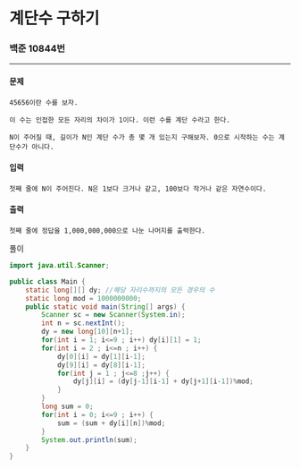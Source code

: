 # 계단수 구하기


### 백준 10844번

-------

#### 문제

    45656이란 수를 보자.

    이 수는 인접한 모든 자리의 차이가 1이다. 이런 수를 계단 수라고 한다.

    N이 주어질 때, 길이가 N인 계단 수가 총 몇 개 있는지 구해보자. 0으로 시작하는 수는 계단수가 아니다.

#### 입력

    첫째 줄에 N이 주어진다. N은 1보다 크거나 같고, 100보다 작거나 같은 자연수이다.

#### 출력

    첫째 줄에 정답을 1,000,000,000으로 나눈 나머지를 출력한다.

풀이

```java
import java.util.Scanner;

public class Main {
	static long[][] dy; //해당 자리수까지의 모든 경우의 수
	static long mod = 1000000000;
	public static void main(String[] args) {
		Scanner sc = new Scanner(System.in);
		int n = sc.nextInt();
		dy = new long[10][n+1];
		for(int i = 1; i<=9 ; i++) dy[i][1] = 1;
		for(int i = 2 ; i<=n ; i++) {
			dy[0][i] = dy[1][i-1];
			dy[9][i] = dy[8][i-1];
			for(int j = 1 ; j<=8 ;j++) {
				dy[j][i] = (dy[j-1][i-1] + dy[j+1][i-1])%mod;		
			}
		}
		long sum = 0;
		for(int i = 0; i<=9 ; i++) {
			sum = (sum + dy[i][n])%mod;
		}
		System.out.println(sum);
	}
}
```
